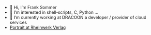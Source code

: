 - 👋 Hi, I’m Frank Sommer
- 👀 I’m interested in shell-scripts, C, Python ...
- 🌱 I’m currently working at DRACOON a developer / provider of cloud services 
- [Portrait at Rheinwerk Verlag](https://www.rheinwerk-verlag.de/autor/4199/)

<!---
frasom/frasom is a ✨ special ✨ repository because its `README.md` (this file) appears on your GitHub profile.
You can click the Preview link to take a look at your changes.
--->
